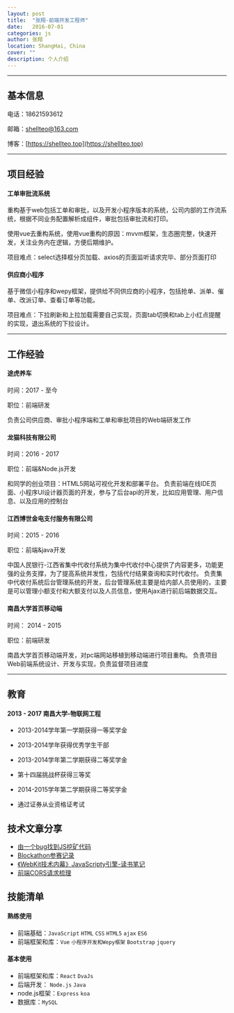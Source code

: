 ```yaml
---
layout: post
title:  "张翔-前端开发工程师"
date:   2016-07-01
categories: js
author: 张翔
location: ShangHai, China
cover: ""
description: 个人介绍
---
```

---

## 基本信息
电话：18621593612

邮箱：shellteo@163.com

博客：[https://shellteo.top](https://shellteo.top) 


---

## 项目经验
#### 工单审批流系统
重构基于web包括工单和审批，以及开发小程序版本的系统，公司内部的工作流系统，根据不同业务配置解析成组件，审批包括审批流和打印。

使用vue去重构系统，使用vue重构的原因：mvvm框架，生态圈完整，快速开发，关注业务内在逻辑，方便后期维护。

项目难点：select选择框分页加载、axios的页面监听请求完毕、部分页面打印


#### 供应商小程序
基于微信小程序和wepy框架，提供给不同供应商的小程序，包括抢单、派单、催单、改派订单、查看订单等功能。

项目难点：下拉刷新和上拉加载需要自己实现，页面tab切换和tab上小红点提醒的实现，退出系统的下拉设计。


---

## 工作经验
#### 途虎养车
时间：2017 - 至今 

职位：前端研发

负责公司供应商、审批小程序端和工单和审批项目的Web端研发工作

#### 龙猫科技有限公司
时间：2016 - 2017 

职位：前端&Node.js开发

和同学的创业项目：HTML5网站可视化开发和部署平台。
负责前端在线IDE页面、小程序UI设计器页面的开发，参与了后台api的开发，比如应用管理、用户信息、以及应用的控制台

#### 江西博世金电支付服务有限公司
时间：2015 - 2016

职位：前端&java开发

中国人民银行-江西省集中代收付系统为集中代收付中心提供了内容更多，功能更强的业务支撑，为了提高系统并发性，包括代付结果查询和实时代收付。 
负责集中代收付系统后台管理系统的开发，后台管理系统主要是给内部人员使用的，主要是可以管理小额支付和大额支付以及人员信息，使用Ajax进行前后端数据交互。

#### 南昌大学首页移动端
时间： 2014 - 2015

职位：前端研发

南昌大学首页移动端开发，对pc端网站移植到移动端进行项目重构。 
负责项目Web前端系统设计、开发与实现，负责监督项目进度

---

## 教育
#### 2013 - 2017 南昌大学-物联网工程

- 2013-2014学年第一学期获得一等奖学金

- 2013-2014学年获得优秀学生干部

- 2013-2014学年第二学期获得二等奖学金

- 第十四届挑战杯获得三等奖

- 2014-2015学年第二学期获得二等奖学金

- 通过证券从业资格证考试

## 技术文章分享
 - [由一个bug找到JS挖矿代码](https://mp.weixin.qq.com/s/fLGaVR-F8hFtZmHMFaNB4A) 
 - [Blockathon参赛记录](https://mp.weixin.qq.com/s/dv6DHh--IxGZ0gL33ivVgg) 
 - [《WebKit技术内幕》JavaScripty引擎-读书笔记](https://shellteo.top/webkit-js-engine/) 
 - [前端CORS请求梳理](https://shellteo.top/webkit-js-engine/) 


## 技能清单
#### 熟练使用
- 前端基础：`JavaScript`  `HTML`  `CSS`  `HTML5`  `ajax`  `ES6`
- 前端框架和库：`Vue`  `小程序开发和Wepy框架`  `Bootstrap`  `jquery`

#### 基本使用
- 前端框架和库：`React`  `DvaJs`
- 后端开发： `Node.js`  `Java`
- node.js框架：`Express`  `koa`
- 数据库：`MySQL`